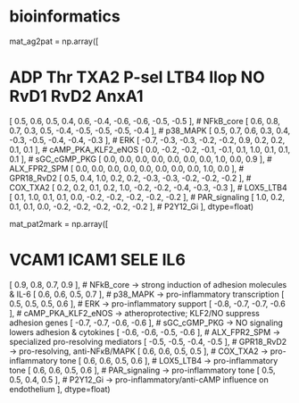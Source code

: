 # bioinformatics

mat_ag2pat = np.array([
#  ADP    Thr     TXA2    P-sel  LTB4    Ilop   NO     RvD1   RvD2   AnxA1
[  0.5,   0.6,    0.5,    0.4,   0.6,   -0.4,  -0.6,  -0.6,  -0.5,  -0.5 ],  # NFkB_core
[  0.6,   0.8,    0.7,    0.3,   0.5,   -0.4,  -0.5,  -0.5,  -0.5,  -0.4 ],  # p38_MAPK
[  0.5,   0.7,    0.6,    0.3,   0.4,   -0.3,  -0.5,  -0.4,  -0.4,  -0.3 ],  # ERK
[ -0.7,  -0.3,   -0.3,   -0.2,  -0.2,    0.9,   0.2,   0.2,   0.1,   0.1 ],  # cAMP_PKA_KLF2_eNOS
[  0.0,  -0.2,   -0.2,   -0.1,  -0.1,    0.1,   1.0,   0.1,   0.1,   0.1 ],  # sGC_cGMP_PKG
[  0.0,   0.0,    0.0,    0.0,   0.0,    0.0,   0.0,   1.0,   0.0,   0.9 ],  # ALX_FPR2_SPM
[  0.0,   0.0,    0.0,    0.0,   0.0,    0.0,   0.0,   0.0,   1.0,   0.0 ],  # GPR18_RvD2
[  0.5,   0.4,    1.0,    0.2,   0.2,   -0.3,  -0.3,  -0.2,  -0.2,  -0.2 ],  # COX_TXA2
[  0.2,   0.2,    0.1,    0.2,   1.0,   -0.2,  -0.2,  -0.4,  -0.3,  -0.3 ],  # LOX5_LTB4
[  0.1,   1.0,    0.1,    0.1,   0.0,   -0.2,  -0.2,  -0.2,  -0.2,  -0.2 ],  # PAR_signaling
[  1.0,   0.2,    0.1,    0.1,   0.0,   -0.2,  -0.2,  -0.2,  -0.2,  -0.2 ],  # P2Y12_Gi
], dtype=float)
































mat_pat2mark = np.array([
# VCAM1  ICAM1  SELE   IL6
[  0.9,   0.8,   0.7,   0.9 ],  # NFkB_core → strong induction of adhesion molecules & IL-6
[  0.6,   0.6,   0.5,   0.7 ],  # p38_MAPK → pro-inflammatory transcription
[  0.5,   0.5,   0.5,   0.6 ],  # ERK → pro-inflammatory support
[ -0.8,  -0.7,  -0.7,  -0.6 ],  # cAMP_PKA_KLF2_eNOS → atheroprotective; KLF2/NO suppress adhesion genes
[ -0.7,  -0.7,  -0.6,  -0.6 ],  # sGC_cGMP_PKG → NO signaling lowers adhesion & cytokines
[ -0.6,  -0.6,  -0.5,  -0.6 ],  # ALX_FPR2_SPM → specialized pro-resolving mediators
[ -0.5,  -0.5,  -0.4,  -0.5 ],  # GPR18_RvD2 → pro-resolving, anti-NFκB/MAPK
[  0.6,   0.6,   0.5,   0.5 ],  # COX_TXA2 → pro-inflammatory tone
[  0.6,   0.6,   0.5,   0.6 ],  # LOX5_LTB4 → pro-inflammatory tone
[  0.6,   0.6,   0.5,   0.6 ],  # PAR_signaling → pro-inflammatory tone
[  0.5,   0.5,   0.4,   0.5 ],  # P2Y12_Gi → pro-inflammatory/anti-cAMP influence on endothelium
], dtype=float)
